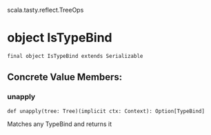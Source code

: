 scala.tasty.reflect.TreeOps
# object IsTypeBind

<pre><code class="language-scala" >final object IsTypeBind extends Serializable</pre></code>
## Concrete Value Members:
### unapply
<pre><code class="language-scala" >def unapply(tree: Tree)(implicit ctx: Context): Option[TypeBind]</pre></code>
Matches any TypeBind and returns it

